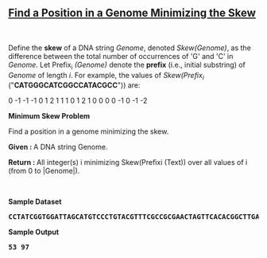 <h2><a href="https://rosalind.info/problems/ba1f/">Find a Position in a Genome Minimizing the Skew</a></h2>

<p>&nbsp;</p>
<p><strong class="example"></strong></p>

<p>Define the <strong>skew</strong> of a DNA string <i>Genome</i>, denoted <i>Skew(Genome)</i>, as the difference between the total number of occurrences of 'G' and 'C' in <i>Genome</i>. Let Prefix<sub>i</sub> <i>(Genome)</i> denote the <strong>prefix</strong> (i.e., initial substring) of <i>Genome</i> of length <i>i</i>. For example, the values of <i>Skew(Prefix<sub>i</sub></i> ("<strong>CATGGGCATCGGCCATACGCC</strong>")) are:</p>
<p>0 -1 -1 -1 0 1 2 1 1 1 0 1 2 1 0 0 0 0 -1 0 -1 -2</p>

<p><strong class="example">Minimum Skew Problem</strong></p>
<p>Find a position in a genome minimizing the skew.</p>

<p><strong>Given : </strong> A DNA string Genome.</p>
<p><strong>Return : </strong> All integer(s) i minimizing Skew(Prefixi (Text)) over all values of i (from 0 to |Genome|).</p>

<p>&nbsp;</p>
<p><strong class="example">Sample Dataset</strong></p>
<pre>
<strong>CCTATCGGTGGATTAGCATGTCCCTGTACGTTTCGCCGCGAACTAGTTCACACGGCTTGATGGCAAATGGTTTTTCCGGCGACCGTAATCGTCCACCGAG</strong>
</pre>
<p><strong class="example">Sample Output</strong></p>
<pre>
<strong>53 97</strong>
</pre>
